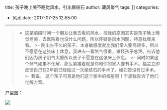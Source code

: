 title: 孩子晚上哭不睡觉风水，引出尿结石
author: 藏风聚气
tags: []
categories:
  - 风水
date: 2017-07-25 12:55:00
---
>- 这是前段时间一个朋友让我去看的风水，找我的原因其实是孩子晚上睡觉老哭，去医院看也没什么问题，所以怀疑是风水问题，特意找我来看。
        >- 刚出生不久的孩子，本身敏感度就比我们常人要高很多，所以不愿意在这张床上休息，我进去一看煞气很重，难怪孩子总哭。告诉他们因为房子阴气太重所以孩子不愿意在这张床上休息。
        >- 同时如果这个煞气如果不化解，那么紧接着就是你和你的家人要有手术。福主立即反馈自己在2年前已经做过一次尿结石的手术了，媳妇暂没有过手术。
        >- 我说， 这个孩子可真是他们这个家中的福星呀！于是我告诉了他们化解方案。
        
户型图：

![](http://fs-image.pull.net.cn/17-7-25/23935520.jpg!800)